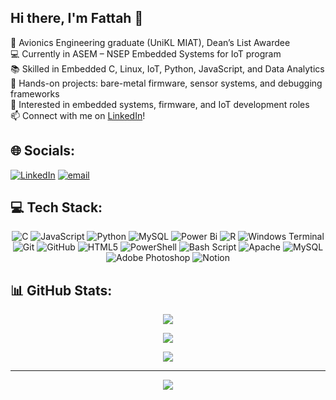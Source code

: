 ## Hi there, I'm Fattah 👋

🧠 Avionics Engineering graduate (UniKL MIAT), Dean’s List Awardee  
💻 Currently in ASEM – NSEP Embedded Systems for IoT program  
📚 Skilled in Embedded C, Linux, IoT, Python, JavaScript, and Data Analytics  
🔧 Hands-on projects: bare-metal firmware, sensor systems, and debugging frameworks  
🚀 Interested in embedded systems, firmware, and IoT development roles  
📫 Connect with me on [LinkedIn](https://www.linkedin.com/in/abdfattah)!  


## 🌐 Socials:
[![LinkedIn](https://img.shields.io/badge/LinkedIn-%230077B5.svg?logo=linkedin&logoColor=white)](https://linkedin.com/in/abdfattah) [![email](https://img.shields.io/badge/Email-D14836?logo=gmail&logoColor=white)](mailto:abdulfattahh13@gmail.com) 

## 💻 Tech Stack:
<div align="center">
  
![C](https://img.shields.io/badge/c-%2300599C.svg?style=for-the-badge&logo=c&logoColor=white) ![JavaScript](https://img.shields.io/badge/javascript-%23323330.svg?style=for-the-badge&logo=javascript&logoColor=%23F7DF1E) ![Python](https://img.shields.io/badge/python-3670A0?style=for-the-badge&logo=python&logoColor=ffdd54) ![MySQL](https://img.shields.io/badge/mysql-4479A1.svg?style=for-the-badge&logo=mysql&logoColor=white) ![Power Bi](https://img.shields.io/badge/power_bi-F2C811?style=for-the-badge&logo=powerbi&logoColor=black) ![R](https://img.shields.io/badge/r-%23276DC3.svg?style=for-the-badge&logo=r&logoColor=white) ![Windows Terminal](https://img.shields.io/badge/Windows%20Terminal-%234D4D4D.svg?style=for-the-badge&logo=windows-terminal&logoColor=white) ![Git](https://img.shields.io/badge/git-%23F05033.svg?style=for-the-badge&logo=git&logoColor=white) ![GitHub](https://img.shields.io/badge/github-%23121011.svg?style=for-the-badge&logo=github&logoColor=white) ![HTML5](https://img.shields.io/badge/html5-%23E34F26.svg?style=for-the-badge&logo=html5&logoColor=white) ![PowerShell](https://img.shields.io/badge/PowerShell-%235391FE.svg?style=for-the-badge&logo=powershell&logoColor=white) ![Bash Script](https://img.shields.io/badge/bash_script-%23121011.svg?style=for-the-badge&logo=gnu-bash&logoColor=white) ![Apache](https://img.shields.io/badge/apache-%23D42029.svg?style=for-the-badge&logo=apache&logoColor=white) ![MySQL](https://img.shields.io/badge/mysql-4479A1.svg?style=for-the-badge&logo=mysql&logoColor=white) ![Adobe Photoshop](https://img.shields.io/badge/adobe%20photoshop-%2331A8FF.svg?style=for-the-badge&logo=adobe%20photoshop&logoColor=white) ![Notion](https://img.shields.io/badge/Notion-%23000000.svg?style=for-the-badge&logo=notion&logoColor=white)

</div>

## 📊 GitHub Stats:
<div align="center">

<!-- GitHub Readme Stats -->
![](https://github-readme-stats.vercel.app/api?username=abdfattahz&theme=tokyonight&show_icons=true&include_all_commits=true&count_private=true&cache_seconds=1800)

<!-- Streak (demolab fork is reliable) -->
![](https://streak-stats.demolab.com?user=abdfattahz&theme=tokyonight&hide_border=false&cache_seconds=1800)

<!-- Top languages -->
![](https://github-readme-stats.vercel.app/api/top-langs/?username=abdfattahz&theme=tokyonight&layout=compact&cache_seconds=1800)

</div>


---
<div align="center">

[![](https://visitcount.itsvg.in/api?id=abdfattahz&icon=0&color=0)](https://visitcount.itsvg.in)

</div>

